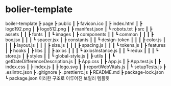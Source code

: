 # bolier-template

boiler-template
 ┣ page
 ┣ public
 ┃ ┣ favicon.ico
 ┃ ┣ index.html
 ┃ ┣ logo192.png
 ┃ ┣ logo512.png
 ┃ ┣ manifest.json
 ┃ ┗ robots.txt
 ┣ src
 ┃ ┣ assets
 ┃ ┃ ┣ fonts
 ┃ ┃ ┗ images
 ┃ ┣ components
 ┃ ┃ ┗ common
 ┃ ┃ ┃ ┣ box.jsx
 ┃ ┃ ┃ ┗ spacer.jsx
 ┃ ┣ constants
 ┃ ┃ ┗ design-token
 ┃ ┃ ┃ ┣ color.js
 ┃ ┃ ┃ ┣ layout.js
 ┃ ┃ ┃ ┣ size.js
 ┃ ┃ ┃ ┣ spacing.js
 ┃ ┃ ┃ ┗ tokens.js
 ┃ ┣ features
 ┃ ┣ hooks
 ┃ ┣ libs
 ┃ ┃ ┣ axios
 ┃ ┃ ┃ ┗ axiosInstance.js
 ┃ ┃ ┗ redux
 ┃ ┃ ┃ ┗ store.js
 ┃ ┣ styles
 ┃ ┃ ┗ global-style.js
 ┃ ┣ utils
 ┃ ┃ ┗ getDateDifferenceDescription.js
 ┃ ┣ App.css
 ┃ ┣ App.js
 ┃ ┣ App.test.js
 ┃ ┣ index.css
 ┃ ┣ index.js
 ┃ ┣ logo.svg
 ┃ ┣ reportWebVitals.js
 ┃ ┗ setupTests.js
 ┣ .eslintrc.json
 ┣ .gitignore
 ┣ .prettierrc.js
 ┣ README.md
 ┣ package-lock.json
 ┗ package.json
이러한 구조로 이루어진 보일러 템플릿
